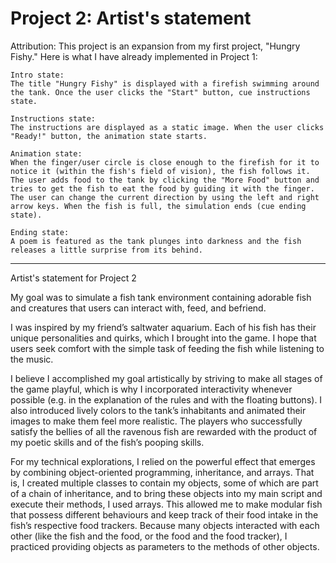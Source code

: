 # Project 2: Artist's statement

Attribution: This project is an expansion from my first project, "Hungry Fishy." Here is what I have already implemented in Project 1:

    Intro state:
    The title "Hungry Fishy" is displayed with a firefish swimming around the tank. Once the user clicks the "Start" button, cue instructions state.

    Instructions state:
    The instructions are displayed as a static image. When the user clicks "Ready!" button, the animation state starts.

    Animation state:
    When the finger/user circle is close enough to the firefish for it to notice it (within the fish's field of vision), the fish follows it. The user adds food to the tank by clicking the "More Food" button and tries to get the fish to eat the food by guiding it with the finger. The user can change the current direction by using the left and right arrow keys. When the fish is full, the simulation ends (cue ending state).

    Ending state:
    A poem is featured as the tank plunges into darkness and the fish releases a little surprise from its behind.

-----

Artist's statement for Project 2

My goal was to simulate a fish tank environment containing adorable fish and creatures that users can interact with, feed, and befriend.

I was inspired by my friend’s saltwater aquarium. Each of his fish has their unique personalities and quirks, which I brought into the game. I hope that users seek comfort with the simple task of feeding the fish while listening to the music.

I believe I accomplished my goal artistically by striving to make all stages of the game playful, which is why I incorporated interactivity whenever possible (e.g. in the explanation of the rules and with the floating buttons). I also introduced lively colors to the tank’s inhabitants and animated their images to make them feel more realistic. The players who successfully satisfy the bellies of all the ravenous fish are rewarded with the product of my poetic skills and of the fish’s pooping skills.

For my technical explorations, I relied on the powerful effect that emerges by combining object-oriented programming, inheritance, and arrays. That is, I created multiple classes to contain my objects, some of which are part of a chain of inheritance, and to bring these objects into my main script and execute their methods, I used arrays. This allowed me to make modular fish that possess different behaviours and keep track of their food intake in the fish’s respective food trackers. Because many objects interacted with each other (like the fish and the food, or the food and the food tracker), I practiced providing objects as parameters to the methods of other objects.
